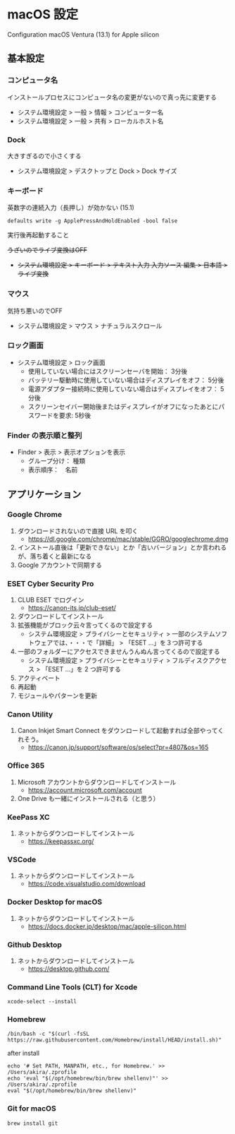 # macOS 設定

Configuration macOS Ventura (13.1) for Apple silicon

## 基本設定

### コンピュータ名

インストールプロセスにコンピュータ名の変更がないので真っ先に変更する

- システム環境設定 > 一般 > 情報 > コンピューター名
- システム環境設定 > 一般 > 共有 > ローカルホスト名

### Dock

大きすぎるので小さくする

- システム環境設定 > デスクトップと Dock > Dock サイズ

### キーボード

英数字の連続入力（長押し）が効かない (15.1)

```shell
defaults write -g ApplePressAndHoldEnabled -bool false
```

実行後再起動すること

~~うざいのでライブ変換はOFF~~

- ~~システム環境設定 > キーボード > テキスト入力 入力ソース 編集 > 日本語 > ライブ変換~~

### マウス

気持ち悪いのでOFF

- システム環境設定 > マウス > ナチュラルスクロール

### ロック画面

- システム環境設定 > ロック画面
  - 使用していない場合にはスクリーンセーバを開始： 3分後
  - バッテリー駆動時に使用していない場合はディスプレイをオフ： 5分後
  - 電源アダプター接続時に使用していない場合はディスプレイをオフ： 5分後
  - スクリーンセイバー開始後またはディスプレイがオフになったあとにパスワードを要求: 5秒後

### Finder の表示順と整列

- Finder > 表示 > 表示オプションを表示
  - グループ分け： 種類
  - 表示順序：　名前

## アプリケーション

### Google Chrome

1. ダウンロードされないので直接 URL を叩く
   - <https://dl.google.com/chrome/mac/stable/GGRO/googlechrome.dmg>
2. インストール直後は「更新できない」とか「古いバージョン」とか言われるが、落ち着くと最新になる
3. Google アカウントで同期する

### ESET Cyber Security Pro

1. CLUB ESET でログイン
   - <https://canon-its.jp/club-eset/>
2. ダウンロードしてインストール
3. 拡張機能がブロック云々言ってくるので設定する
   - システム環境設定 > プライバシーとセキュリティ > 一部のシステムソフトウェアでは、・・・で「詳細」 > 「ESET ...」を３つ許可する
4. 一部のフォルダーにアクセスできませんうんぬん言ってくるので設定する
   - システム環境設定 > プライバシーとセキュリティ > フルディスクアクセス > 「ESET ...」を 2 つ許可する
5. アクティベート
6. 再起動
7. モジュールやパターンを更新

### Canon Utility

1. Canon Inkjet Smart Connect をダウンロードして起動すれば全部やってくれそう。
   - <https://canon.jp/support/software/os/select?pr=4807&os=165>

### Office 365

1. Microsoft アカウントからダウンロードしてインストール
   - <https://account.microsoft.com/account>
2. One Drive も一緒にインストールされる（と思う）

### KeePass XC

1. ネットからダウンロードしてインストール
   - <https://keepassxc.org/>

### VSCode

1. ネットからダウンロードしてインストール
   - <https://code.visualstudio.com/download>

### Docker Desktop for macOS

1. ネットからダウンロードしてインストール
   - <https://docs.docker.jp/desktop/mac/apple-silicon.html>

### Github Desktop

1. ネットからダウンロードしてインストール
   - <https://desktop.github.com/>

### Command Line Tools (CLT) for Xcode

```shell
xcode-select --install
```

### Homebrew

```shell
/bin/bash -c "$(curl -fsSL https://raw.githubusercontent.com/Homebrew/install/HEAD/install.sh)"
```

after install

```shell
echo '# Set PATH, MANPATH, etc., for Homebrew.' >> /Users/akira/.zprofile
echo 'eval "$(/opt/homebrew/bin/brew shellenv)"' >> /Users/akira/.zprofile
eval "$(/opt/homebrew/bin/brew shellenv)"
```

### Git for macOS

```shell
brew install git
```
